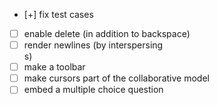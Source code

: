 

- [+] fix test cases
- [ ] enable delete (in addition to backspace)
- [ ] render newlines (by interspersing <br>s)
- [ ] make a toolbar
- [ ] make cursors part of the collaborative model
- [ ] embed a multiple choice question